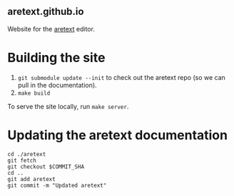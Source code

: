 aretext.github.io
-----------------

Website for the [aretext](github.com/aretext/aretext) editor.

Building the site
=================

1. `git submodule update --init` to check out the aretext repo (so we can pull in the documentation).
2. `make build`

To serve the site locally, run `make server`.

Updating the aretext documentation
==================================

```
cd ./aretext
git fetch
git checkout $COMMIT_SHA
cd ..
git add aretext
git commit -m "Updated aretext"
```
